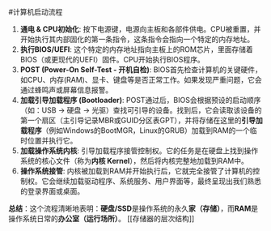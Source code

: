 #计算机启动流程
1.  **通电 & CPU初始化**: 按下电源键，电源向主板和各部件供电。CPU被重置，并开始执行其内部固化的第一条指令，这条指令会指向一个特定的内存地址。
2.  **执行BIOS/UEFI**: 这个特定的内存地址指向主板上的ROM芯片，里面存储着BIOS（或更现代的UEFI）固件。CPU开始执行BIOS程序。
3.  **POST (Power-On Self-Test - 开机自检)**: BIOS首先检查计算机的关键硬件，如CPU、内存(RAM)、显卡、键盘等是否正常工作。如果发现严重问题，它会通过蜂鸣声或屏幕信息报警。
4.  **加载引导加载程序 (Bootloader)**: POST通过后，BIOS会根据预设的启动顺序（如：USB -> 硬盘 -> 光驱）查找可引导的设备。找到后，它会读取该设备的第一个扇区（主引导记录MBR或GUID分区表GPT），并将存储在这里的**引导加载程序**（例如Windows的BootMGR，Linux的GRUB）加载到RAM的一个临时位置并执行它。
5.  **加载操作系统内核**: 引导加载程序接管控制权。它的任务是在硬盘上找到操作系统的核心文件（称为**内核 Kernel**），然后将内核完整地加载到RAM中。
6.  **操作系统接管**: 内核被加载到RAM并开始执行后，它就完全接管了计算机的控制权。它会继续加载驱动程序、系统服务、用户界面等，最终呈现出我们熟悉的登录界面或桌面。

**总结**：这个流程清晰地表明：**硬盘/SSD**是操作系统的永久**家（存储）**，而**RAM**是操作系统日常的**办公室（运行场所）**。
[[存储器的层次结构]]